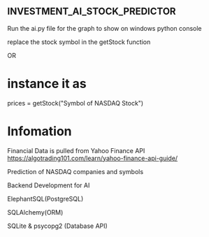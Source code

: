 ## INVESTMENT_AI_STOCK_PREDICTOR

Run the ai.py file for the graph to show on windows python console


replace the stock symbol in the getStock function 


OR

#  instance it as 


prices = getStock("Symbol of NASDAQ Stock")


#  Infomation


Financial Data is pulled from Yahoo Finance API  https://algotrading101.com/learn/yahoo-finance-api-guide/


Prediction of NASDAQ companies and symbols


Backend Development for AI


ElephantSQL(PostgreSQL)


SQLAlchemy(ORM)


SQLite & psycopg2 (Database API)


